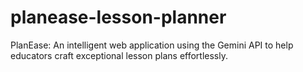 # planease-lesson-planner
PlanEase: An intelligent web application using the Gemini API to help educators craft exceptional lesson plans effortlessly.
